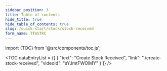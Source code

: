 ```yaml
---
sidebar_position: 3
title: Table of contents
hide_title: true
hide_table_of_contents: true
slug: /quick-start/stock/stock-received
form_name: TfmSTRC
---
```


import {TOC} from '@src/components/toc.js';

<TOC
dataEntryList = {[
{
  "text": "Create Stock Received",
  "link": "./create-stock-received",
  "videoId": "sYJmtFWOlMY"
}
]}
/>
